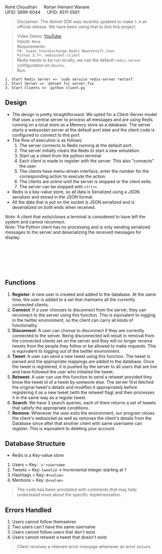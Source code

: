Rohit Choudhari   &emsp;  Rohan Hemant Wanare  
UFID: 5699-6044   &emsp;  UFID: 4511-0561

> Disclaimer: The dotnet SDK was recently updated to make `5.0` an official release. We have been using that to test this project.  

> Video Demo: [YouTube](https://www.youtube.com/watch?v=IQGhKvBD7AA)  
> Inputs: `None`  
> Requirements:   
    `F#: Suave StackExchange.Redis Newtonsoft.Json` <br> `Python 3.7+: websocket-client` <br>
> Redis needs to be run locally, we use the default `redis-server` configuration on `Ubuntu`.  
> Run:  
    
    1. Start Redis Server => `sudo service redis-server restart`
    2. Start Server => `dotnet fsi server.fsx`
    3. Start Clients => `python client.py`


## Design

- The design is pretty straightforward. We opted for a Client-Server model that uses a central server to process all messages and are using Redis running on a local store as a Memory store as a database. The server starts a websocket server at the default port `8080` and the client code is configured to connect to this port.
- The flow of execution is as follows:
    1. The server connects to Redis running at the default port.
    2. The server initially clears the Redis to start a new simulation. 
    3. Start up a client from the python terminal
    4. Each client is made to register with the server. This also "connects" the user.
    5. The clients have menu-driven interface, enter the number for the corresponding action to execute the action.
    6. The clients are online until the server is stopped or the client exits.
    7. The server can be stopped with `ctrl+c`
- Redis is a key-value store, so all data is Serialized using a JSON serializer and stored in the JSON format.
- All the data that is put on the socket is JSON serialized and is deserialized on both ends when received.

_Note_: A client that exits/closes a terminal is considered to have left the system and cannot reconnect.  
_Note_: The Python client has no processing and is only sending serialized messages to the server and deserializing the received messages for display.

<br><br><br><br><br>

## Functions

1. **Register**: A new user is created and added to the database. At the same time, the user is added to a set that maintains all the currently connected clients.
2. **Connect**: If a user chooses to disconnect from the server, they can reconnect to the server using this function. This is equivalent to logging in the twitter environment, so the client can carry all kinds of functionality.
3. **Disconnect**: A user can choose to disconnect if they are currently connected to the server. Being disconnected will result in removal from the connected clients set on the server and they will no longer receive tweets from the people they follow or be allowed to make requests. This is equivalent to logging out of the twitter environment.
4. **Tweet**: A user can send a new tweet using this function. The tweet is parsed and the appropriate mappings are added to the database. Once the tweet is registered, it is pushed by the server to all users that are live and have followed the user who initiated the tweet.
5. **Retweet**: A user can use this function to send a retweet provided they know the tweet id of a tweet by someone else. The server first fetched the original tweet's details and modifies it appropriately before registering it as a new tweet (with the retweet flag) and then processes it in the same way as a regular tweet.
6. **Search**: We have 3 search queries, each of them returns a set of tweets that satisfy the appropriate conditions.
7. **Remove**: Whenever the user exits the environment, our program closes the client's websocket as well as removes the client's details from the Database since after that another client with same username can register. This is equivalent to deleting your account.


## Database Structure

- Redis is a Key-value store
1. Users = Key: `'u'+username`
2. Tweets = Key: `tweetid` -> Incremental integer starting at 1
3. Hashtags = Key: `#<value>`
4. Mentions = Key: `@<value>`
> The code has been annotated with comments that may help understand more about the specific implementation.

## Errors Handled

1. Users cannot follow themselves
2. Two users can't have the same username
3. Users cannot follow users that don't exist
4. Users cannot retweet a tweet that doesn't exist
> Client receives a relevant error message whenever an error occurs